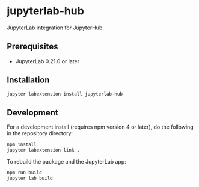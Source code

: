 # jupyterlab-hub

JupyterLab integration for JupyterHub.

## Prerequisites

* JupyterLab 0.21.0 or later

## Installation

```bash
jupyter labextension install jupyterlab-hub
```

## Development

For a development install (requires npm version 4 or later), do the following in the repository directory:

```bash
npm install
jupyter labextension link .
```

To rebuild the package and the JupyterLab app:

```bash
npm run build
jupyter lab build
```

